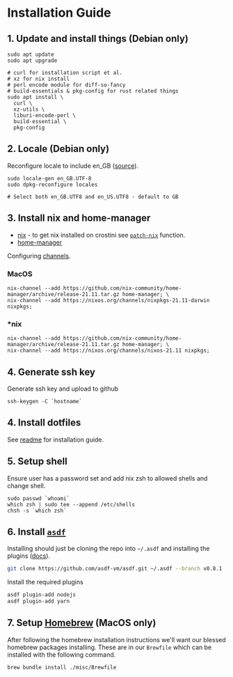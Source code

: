 # Installation Guide

## 1. Update and install things (Debian only)

```shell
sudo apt update
sudo apt upgrade

# curl for installation script et al.
# xz for nix install
# perl encode module for diff-so-fancy
# build-essentials & pkg-config for rust related things
sudo apt install \
  curl \
  xz-utils \
  liburi-encode-perl \
  build-essential \
  pkg-config
```

## 2. Locale (Debian only)

Reconfigure locale to include en_GB ([source](https://www.thomas-krenn.com/en/wiki/Perl_warning_Setting_locale_failed_in_Debian)).

```shell
sudo locale-gen en_GB.UTF-8
sudo dpkg-reconfigure locales

# Select both en_GB.UTF8 and en_US.UTF8 - default to GB
```

## 3. Install nix and home-manager

- [nix](https://nixos.org/download.html) - to get nix installed on crostini see [`patch-nix`](https://github.com/tapayne88/dotfiles/blob/18080b947f560ff59c0e7fc453b276c0ee9cd548/dot_config/zsh/functions/crostini.zsh#L7) function.
- [home-manager](https://github.com/nix-community/home-manager)

Configuring [channels](https://nixos.wiki/wiki/Nix_channels).

### MacOS

```console
nix-channel --add https://github.com/nix-community/home-manager/archive/release-21.11.tar.gz home-manager; \
nix-channel --add https://nixos.org/channels/nixpkgs-21.11-darwin nixpkgs;
```

### \*nix

```console
nix-channel --add https://github.com/nix-community/home-manager/archive/release-21.11.tar.gz home-manager; \
nix-channel --add https://nixos.org/channels/nixos-21.11 nixpkgs;
```

## 4. Generate ssh key

Generate ssh key and upload to github

```shell
ssh-keygen -C `hostname`
```

## 4. Install dotfiles

See [readme](../README.md#installation) for installation guide.

## 5. Setup shell

Ensure user has a password set and add nix zsh to allowed shells and change shell.

```shell
sudo passwd `whoami`
which zsh | sudo tee --append /etc/shells
chsh -s `which zsh`
```

## 6. Install [`asdf`](https://asdf-vm.com/#/)

Installing should just be cloning the repo into `~/.asdf` and installing the plugins ([docs](https://asdf-vm.com/guide/getting-started.html#_2-download-asdf)).

```bash
git clone https://github.com/asdf-vm/asdf.git ~/.asdf --branch v0.8.1
```

Install the required plugins

```bash
asdf plugin-add nodejs
asdf plugin-add yarn
```

## 7. Setup [Homebrew](https://brew.sh/) (MacOS only)

After following the homebrew installation instructions we'll want our blessed homebrew packages installing. These are in our `Brewfile` which can be installed with the following command.

```bash
brew bundle install ./misc/Brewfile
```
